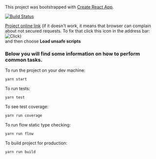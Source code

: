 This project was bootstrapped with [Create React App](https://github.com/facebookincubator/create-react-app).

[![Build Status](https://travis-ci.org/alubchuk/metadata-viewer.svg?branch=master)](https://travis-ci.org/alubchuk/metadata-viewer)

[Project online link](https://build-gudiakwkbr.now.sh "Metadata Viewer") (if it doesn't work, it means that browser can complain about not secured requests. To fix that click this icon in the address bar:<br /> ![Click](https://monosnap.com/file/pcKQUUrS1kBFoL8rcZWVc7jGlfrWEm.png "Click it"))<br /> and then choose **Load unsafe scripts**

### Below you will find some information on how to perform common tasks.

To run the project on your dev machine:

```javascript
yarn start
```

To run tests:

```javascript
yarn test
```

To see test coverage:

```javascript
yarn run coverage
```

To run flow static type checking:

```javascript
yarn run flow
```

To build project for production:

```javascript
yarn run build
```
